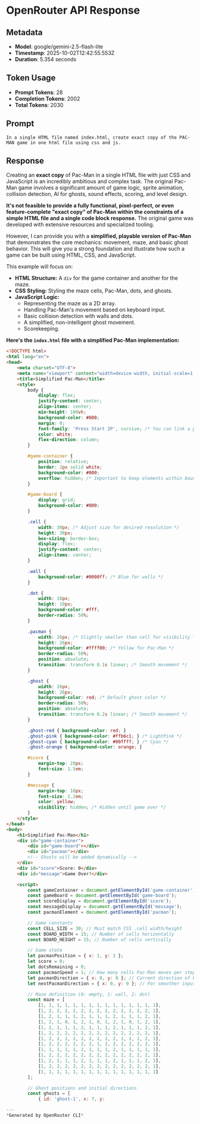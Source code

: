 # OpenRouter API Response

## Metadata
- **Model**: google/gemini-2.5-flash-lite
- **Timestamp**: 2025-10-02T12:42:55.553Z
- **Duration**: 5.354 seconds

## Token Usage
- **Prompt Tokens**: 28
- **Completion Tokens**: 2002
- **Total Tokens**: 2030

## Prompt
```
In a single HTML file named index.html, create exact copy of the PAC-MAN game in one html file using css and js.

```

## Response
Creating an **exact copy** of Pac-Man in a single HTML file with just CSS and JavaScript is an incredibly ambitious and complex task. The original Pac-Man game involves a significant amount of game logic, sprite animation, collision detection, AI for ghosts, sound effects, scoring, and level design.

**It's not feasible to provide a fully functional, pixel-perfect, or even feature-complete "exact copy" of Pac-Man within the constraints of a simple HTML file and a single code block response.** The original game was developed with extensive resources and specialized tooling.

However, I can provide you with a **simplified, playable version of Pac-Man** that demonstrates the core mechanics: movement, maze, and basic ghost behavior. This will give you a strong foundation and illustrate how such a game can be built using HTML, CSS, and JavaScript.

This example will focus on:

*   **HTML Structure:** A `div` for the game container and another for the maze.
*   **CSS Styling:** Styling the maze cells, Pac-Man, dots, and ghosts.
*   **JavaScript Logic:**
    *   Representing the maze as a 2D array.
    *   Handling Pac-Man's movement based on keyboard input.
    *   Basic collision detection with walls and dots.
    *   A simplified, non-intelligent ghost movement.
    *   Scorekeeping.

**Here's the `index.html` file with a simplified Pac-Man implementation:**

```html
<!DOCTYPE html>
<html lang="en">
<head>
    <meta charset="UTF-8">
    <meta name="viewport" content="width=device-width, initial-scale=1.0">
    <title>Simplified Pac-Man</title>
    <style>
        body {
            display: flex;
            justify-content: center;
            align-items: center;
            min-height: 100vh;
            background-color: #000;
            margin: 0;
            font-family: 'Press Start 2P', cursive; /* You can link a pixel font if you want */
            color: white;
            flex-direction: column;
        }

        #game-container {
            position: relative;
            border: 2px solid white;
            background-color: #000;
            overflow: hidden; /* Important to keep elements within bounds */
        }

        #game-board {
            display: grid;
            background-color: #000;
        }

        .cell {
            width: 30px; /* Adjust size for desired resolution */
            height: 30px;
            box-sizing: border-box;
            display: flex;
            justify-content: center;
            align-items: center;
        }

        .wall {
            background-color: #0000ff; /* Blue for walls */
        }

        .dot {
            width: 10px;
            height: 10px;
            background-color: #fff;
            border-radius: 50%;
        }

        .pacman {
            width: 26px; /* Slightly smaller than cell for visibility */
            height: 26px;
            background-color: #ffff00; /* Yellow for Pac-Man */
            border-radius: 50%;
            position: absolute;
            transition: transform 0.1s linear; /* Smooth movement */
        }

        .ghost {
            width: 26px;
            height: 26px;
            background-color: red; /* Default ghost color */
            border-radius: 50%;
            position: absolute;
            transition: transform 0.2s linear; /* Smooth movement */
        }

        .ghost-red { background-color: red; }
        .ghost-pink { background-color: #ffb6c1; } /* LightPink */
        .ghost-cyan { background-color: #00ffff; } /* Cyan */
        .ghost-orange { background-color: orange; }

        #score {
            margin-top: 20px;
            font-size: 1.5em;
        }

        #message {
            margin-top: 10px;
            font-size: 1.2em;
            color: yellow;
            visibility: hidden; /* Hidden until game over */
        }
    </style>
</head>
<body>
    <h1>Simplified Pac-Man</h1>
    <div id="game-container">
        <div id="game-board"></div>
        <div id="pacman"></div>
        <!-- Ghosts will be added dynamically -->
    </div>
    <div id="score">Score: 0</div>
    <div id="message">Game Over!</div>

    <script>
        const gameContainer = document.getElementById('game-container');
        const gameBoard = document.getElementById('game-board');
        const scoreDisplay = document.getElementById('score');
        const messageDisplay = document.getElementById('message');
        const pacmanElement = document.getElementById('pacman');

        // Game constants
        const CELL_SIZE = 30; // Must match CSS .cell width/height
        const BOARD_WIDTH = 15; // Number of cells horizontally
        const BOARD_HEIGHT = 15; // Number of cells vertically

        // Game state
        let pacmanPosition = { x: 1, y: 1 };
        let score = 0;
        let dotsRemaining = 0;
        const pacmanSpeed = 1; // How many cells Pac-Man moves per step
        let pacmanDirection = { x: 0, y: 0 }; // Current direction of Pac-Man
        let nextPacmanDirection = { x: 0, y: 0 }; // For smoother input handling

        // Maze definition (0: empty, 1: wall, 2: dot)
        const maze = [
            [1, 1, 1, 1, 1, 1, 1, 1, 1, 1, 1, 1, 1, 1, 1],
            [1, 2, 2, 2, 2, 2, 2, 2, 2, 2, 2, 2, 2, 2, 1],
            [1, 2, 1, 1, 1, 2, 1, 1, 1, 2, 1, 1, 1, 2, 1],
            [1, 2, 1, 0, 1, 2, 1, 0, 1, 2, 1, 0, 1, 2, 1],
            [1, 2, 1, 1, 1, 2, 1, 1, 1, 2, 1, 1, 1, 2, 1],
            [1, 2, 2, 2, 2, 2, 2, 2, 2, 2, 2, 2, 2, 2, 1],
            [1, 2, 1, 1, 1, 2, 1, 1, 1, 2, 1, 1, 1, 2, 1],
            [1, 2, 2, 2, 2, 2, 2, 1, 2, 2, 2, 2, 2, 2, 1],
            [1, 1, 1, 1, 1, 2, 1, 1, 1, 2, 1, 1, 1, 1, 1],
            [1, 2, 2, 2, 2, 2, 2, 2, 2, 2, 2, 2, 2, 2, 1],
            [1, 2, 1, 1, 1, 2, 1, 1, 1, 2, 1, 1, 1, 2, 1],
            [1, 2, 2, 2, 2, 2, 2, 2, 2, 2, 2, 2, 2, 2, 1],
            [1, 1, 1, 1, 1, 1, 1, 1, 1, 1, 1, 1, 1, 1, 1]
        ];

        // Ghost positions and initial directions
        const ghosts = [
            { id: 'ghost-1', x: 7, y:

---
*Generated by OpenRouter CLI*